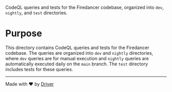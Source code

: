 <!--------------------------------------------------------------------------------->
<!-- IMPORTANT: This file is auto-generated by Driver (https://driver.ai). -------->
<!-- Manual edits may be overwritten on future commits. --------------------------->
<!--------------------------------------------------------------------------------->

CodeQL queries and tests for the Firedancer codebase, organized into `dev`, `nightly`, and `test` directories.

# Purpose
This directory contains CodeQL queries and tests for the Firedancer codebase. The queries are organized into `dev` and `nightly` directories, where `dev` queries are for manual execution and `nightly` queries are automatically executed daily on the `main` branch. The `test` directory includes tests for these queries.

---
Made with ❤️ by [Driver](https://www.driver.ai/)